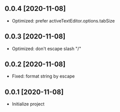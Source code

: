 ## 0.0.4 [2020-11-08]

- Optimized: prefer activeTextEditor.options.tabSize

## 0.0.3 [2020-11-08]

- Optimized: don't escape slash "/"


## 0.0.2 [2020-11-08]

- Fixed: format string by escape


## 0.0.1 [2020-11-08]

- Initialize project
